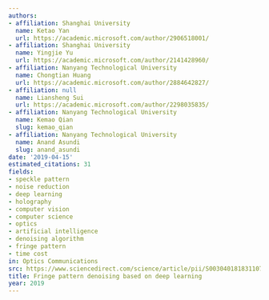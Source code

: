 ```yaml
---
authors:
- affiliation: Shanghai University
  name: Ketao Yan
  url: https://academic.microsoft.com/author/2906518001/
- affiliation: Shanghai University
  name: Yingjie Yu
  url: https://academic.microsoft.com/author/2141428960/
- affiliation: Nanyang Technological University
  name: Chongtian Huang
  url: https://academic.microsoft.com/author/2884642827/
- affiliation: null
  name: Liansheng Sui
  url: https://academic.microsoft.com/author/2298035835/
- affiliation: Nanyang Technological University
  name: Kemao Qian
  slug: kemao_qian
- affiliation: Nanyang Technological University
  name: Anand Asundi
  slug: anand_asundi
date: '2019-04-15'
estimated_citations: 31
fields:
- speckle pattern
- noise reduction
- deep learning
- holography
- computer vision
- computer science
- optics
- artificial intelligence
- denoising algorithm
- fringe pattern
- time cost
in: Optics Communications
src: https://www.sciencedirect.com/science/article/pii/S0030401818311076
title: Fringe pattern denoising based on deep learning
year: 2019
---
```

